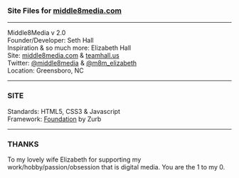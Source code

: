 ### Site Files for [middle8media.com](http://middle8media.com)

---
Middle8Media v 2.0  
Founder/Developer: Seth Hall  
Inspiration & so much more: Elizabeth Hall  
Site: [middle8media.com](http://middle8media.com) & [teamhall.us](http://teamhall.us)  
Twitter: [@middle8media](http://twitter.com/middle8media) & [@m8m_elizabeth](http://twitter.com/m8m_elizabeth)  
Location: Greensboro, NC  

---

### SITE

Standards: HTML5, CSS3 & Javascript  
Framework: [Foundation](http://foundation.zurb.com/) by Zurb  

---
### THANKS

To my lovely wife Elizabeth for supporting my work/hobby/passion/obsession that is digital media.  You are the 1 to my 0.

